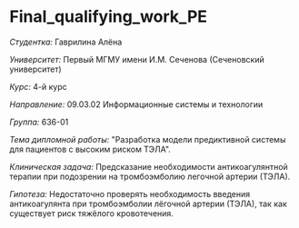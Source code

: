 # Final_qualifying_work_PE

*Студентка:* Гаврилина Алёна  

*Университет:* Первый МГМУ имени И.М. Сеченова (Сеченовский университет)  

*Курс:* 4-й курс  

*Направление:* 09.03.02 Информационные системы и технологии  

*Группа:* 636-01

*Тема дипломной работы:* "Разработка модели предиктивной системы для пациентов с высоким риском ТЭЛА".

*Клиническая задача:* Предсказание необходимости антикоагулянтной терапии при подозрении на тромбоэмболию легочной артерии (ТЭЛА).

*Гипотеза:* Недостаточно проверять необходимость введения антикоагулянта при тромбоэмболии лёгочной артерии (ТЭЛА), так как существует риск тяжёлого кровотечения.
